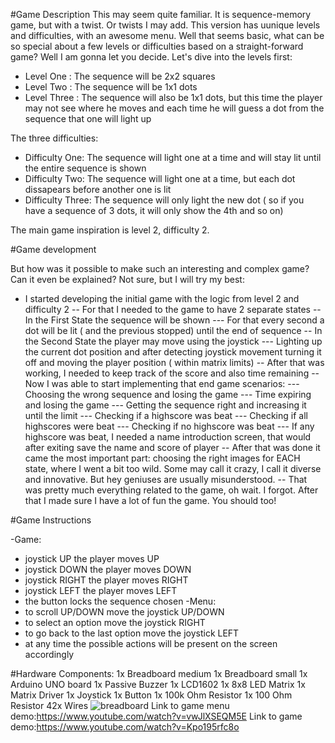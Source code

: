 
#Game Description
  This may seem quite familiar. It is sequence-memory game, but with a twist. Or twists I may add. This version has uunique levels and difficulties, with an awesome menu. Well that seems basic, what can be so special about a few levels or difficulties based on a straight-forward game? Well I am gonna let you decide. Let's dive into the levels first:
  - Level One : The sequence will be 2x2 squares
  - Level Two : The sequence will be 1x1 dots
  - Level Three : The sequence will also be 1x1 dots, but this time the player may not see where he moves and each time he will guess a dot from the sequence that one will light up

The three difficulties:
  - Difficulty One: The sequence will light one at a time and will stay lit until the entire sequence is shown
  - Difficulty Two: The sequence will light one at a time, but each dot dissapears before another one is lit
  - Difficulty Three: The sequence will only light the new dot ( so if you have a sequence of 3 dots, it will only show the 4th and so on)

The main game inspiration is level 2, difficulty 2.

#Game development

But how was it possible to make such an interesting and complex game? Can it even be explained? Not sure, but I will try my best:

  - I started developing the initial game with the logic from level 2 and difficulty 2
    -- For that I needed to the game to have 2 separate states
    -- In the First State the sequence will be shown
      --- For that every second a dot will be lit ( and the previous stopped) until the end of sequence
    -- In the Second State the player may move using the joystick
      --- Lighting up the current dot position and after detecting joystick movement turning it off and moving the player position ( within matrix limits)
    -- After that was working, I needed to keep track of the score and also time remaining
    -- Now I was able to start implementing that end game scenarios:
       --- Choosing the wrong sequence and losing the game
       --- Time expiring and losing the game
       --- Getting the sequence right and increasing it until the limit
       --- Checking if a highscore was beat
       --- Checking if all highscores were beat
       --- Checking if no highscore was beat
       --- If any highscore was beat, I needed a name introduction screen, that would after exiting save the name and score of player
    -- After that was done it came the most important part: choosing the right images for EACH state, where I went a bit too wild. Some may call it crazy, I call it diverse and innovative. But hey geniuses are usually misunderstood.
    -- That was pretty much everything related to the game, oh wait. I forgot. After that I made sure I have a lot of fun the game. You should too!
    



#Game Instructions

-Game:
* joystick UP the player moves UP
* joystick DOWN the player moves DOWN
* joystick RIGHT the player moves RIGHT
* joystick LEFT the player moves LEFT
* the button locks the sequence chosen
-Menu:
* to scroll UP/DOWN move the joystick UP/DOWN
* to select an option move the joystick RIGHT
* to go back to the last option move the joystick LEFT
* at any time the possible actions will be present on the screen accordingly

#Hardware Components:
1x Breadboard medium
1x Breadboard small
1x Arduino UNO board
1x Passive Buzzer
1x LCD1602
1x 8x8 LED Matrix
1x Matrix Driver
1x Joystick
1x Button
1x 100k Ohm Resistor
1x 100 Ohm Resistor
42x Wires
![breadboard](https://user-images.githubusercontent.com/74376628/209407894-635662e0-650b-4092-a687-7c793e4ff40f.jpg)
Link to game menu demo:https://www.youtube.com/watch?v=vwJlXSEQM5E
Link to game demo:https://www.youtube.com/watch?v=Kpo195rfc8o
